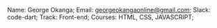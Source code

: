 Name:  George Okanga;
Email: georgeokangaonline@gmail.com;
Slack: code-dart;
Track: Front-end;
Courses: HTML, CSS, JAVASCRIPT;